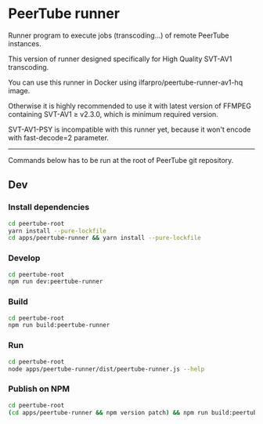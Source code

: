 # PeerTube runner

Runner program to execute jobs (transcoding...) of remote PeerTube instances.

This version of runner designed specifically for High Quality SVT-AV1 transcoding.

You can use this runner in Docker using ilfarpro/peertube-runner-av1-hq image.

Otherwise it is highly recommended to use it with latest version of FFMPEG containing SVT-AV1 ≥ v2.3.0, which is minimum required version.

SVT-AV1-PSY is incompatible with this runner yet, because it won't encode with fast-decode=2 parameter.

---

Commands below has to be run at the root of PeerTube git repository.

## Dev

### Install dependencies

```bash
cd peertube-root
yarn install --pure-lockfile
cd apps/peertube-runner && yarn install --pure-lockfile
```

### Develop

```bash
cd peertube-root
npm run dev:peertube-runner
```

### Build

```bash
cd peertube-root
npm run build:peertube-runner
```

### Run

```bash
cd peertube-root
node apps/peertube-runner/dist/peertube-runner.js --help
```

### Publish on NPM

```bash
cd peertube-root
(cd apps/peertube-runner && npm version patch) && npm run build:peertube-runner && (cd apps/peertube-runner && npm publish --access=public)
```
